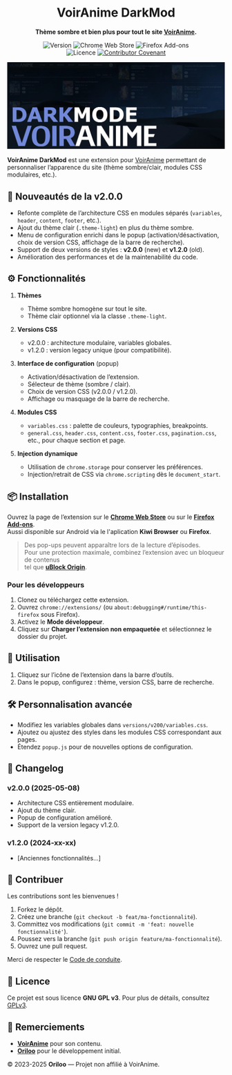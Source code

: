 <div align="center">

# VoirAnime DarkMod
**Thème sombre et bien plus pour tout le site [VoirAnime](https://voiranime.com/).**

![Version](https://img.shields.io/badge/version-2.0.0-blue)
![Chrome Web Store](https://img.shields.io/chrome-web-store/v/dckaidelfhmapnkeejdihjbdbafckelh)
![Firefox Add-ons](https://img.shields.io/amo/v/voiranime-darkmod)
<br>
![Licence](https://img.shields.io/badge/licence-GPLv3-green)
[![Contributor Covenant](https://img.shields.io/badge/Contributor%20Covenant-2.1-4baaaa.svg)](CODE_OF_CONDUCT.md)

![Image Promotionnelle](img/ImagePromotionnelle.png)
</div>

**VoirAnime DarkMod** est une extension pour [VoirAnime](https://voiranime.com/) permettant de personnaliser l’apparence du site (thème sombre/clair, modules CSS modulaires, etc.).

## 🚀 Nouveautés de la v2.0.0

* Refonte complète de l’architecture CSS en modules séparés (`variables`, `header`, `content`, `footer`, etc.).
* Ajout du thème clair (`.theme-light`) en plus du thème sombre.
* Menu de configuration enrichi dans le popup (activation/désactivation, choix de version CSS, affichage de la barre de recherche).
* Support de deux versions de styles : **v2.0.0** (new) et **v1.2.0** (old).
* Amélioration des performances et de la maintenabilité du code.

## ⚙️ Fonctionnalités

1. **Thèmes**
    * Thème sombre homogène sur tout le site.
    * Thème clair optionnel via la classe `.theme-light`.
   
2. **Versions CSS**
    * v2.0.0 : architecture modulaire, variables globales.
    * v1.2.0 : version legacy unique (pour compatibilité).
   
3. **Interface de configuration** (popup)
    * Activation/désactivation de l’extension.
    * Sélecteur de thème (sombre / clair).
    * Choix de version CSS (v2.0.0 / v1.2.0).
    * Affichage ou masquage de la barre de recherche.
   
4. **Modules CSS**
    * `variables.css` : palette de couleurs, typographies, breakpoints.
    * `general.css`, `header.css`, `content.css`, `footer.css`, `pagination.css`, etc., pour chaque section et page.
   
5. **Injection dynamique**
    * Utilisation de `chrome.storage` pour conserver les préférences.
    * Injection/retrait de CSS via `chrome.scripting` dès le `document_start`.

## 📦 Installation

Ouvrez la page de l’extension sur le **[Chrome Web Store](https://chromewebstore.google.com/detail/dckaidelfhmapnkeejdihjbdbafckelh)** ou sur le **[Firefox Add-ons](https://addons.mozilla.org/firefox/addon/voiranime-darkmod/)**.
<br>
Aussi disponible sur Android via le l'aplication **Kiwi Browser** ou **Firefox**.

> Des pop-ups peuvent apparaître lors de la lecture d’épisodes.  
> Pour une protection maximale, combinez l’extension avec un bloqueur de contenus  
> tel que **[uBlock Origin](https://chromewebstore.google.com/detail/ublock-origin/cjpalhdlnbpafiamejdnhcphjbkeiagm)**.

### Pour les développeurs
1. Clonez ou téléchargez cette extension.
2. Ouvrez `chrome://extensions/` (ou `about:debugging#/runtime/this-firefox` sous Firefox).
3. Activez le **Mode développeur**.
4. Cliquez sur **Charger l’extension non empaquetée** et sélectionnez le dossier du projet.

## 📝 Utilisation

1. Cliquez sur l’icône de l’extension dans la barre d’outils.
2. Dans le popup, configurez : thème, version CSS, barre de recherche.

## 🛠️ Personnalisation avancée

* Modifiez les variables globales dans `versions/v200/variables.css`.
* Ajoutez ou ajustez des styles dans les modules CSS correspondant aux pages.
* Étendez `popup.js` pour de nouvelles options de configuration.

## 📝 Changelog

### v2.0.0 (2025-05-08)

* Architecture CSS entièrement modulaire.
* Ajout du thème clair.
* Popup de configuration amélioré.
* Support de la version legacy v1.2.0.

### v1.2.0 (2024-xx-xx)

* \[Anciennes fonctionnalités...]

## 🤝 Contribuer

Les contributions sont les bienvenues !

1. Forkez le dépôt.
2. Créez une branche (`git checkout -b feat/ma-fonctionnalité`).
3. Committez vos modifications (`git commit -m 'feat: nouvelle fonctionnalité'`).
4. Poussez vers la branche (`git push origin feature/ma-fonctionnalité`).
5. Ouvrez une pull request.

Merci de respecter le [Code de conduite](CODE_OF_CONDUCT.md).

## 📄 Licence

Ce projet est sous licence **GNU GPL v3**. Pour plus de détails, consultez [GPLv3](https://www.gnu.org/licenses/gpl-3.0.html).

## 🙏 Remerciements

* **[VoirAnime](https://voiranime.com/)** pour son contenu.
* **[Oriloo](https://github.com/Oriloo)** pour le développement initial.

© 2023-2025 **Oriloo** — Projet non affilié à VoirAnime.
